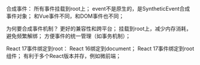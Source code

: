 合成事件：
    所有事件挂载到root上；
    event不是原生的，是SyntheticEvent合成事件对象；
    和Vue事件不同，和DOM事件也不同；

为何要合成事件机制？
    更好的兼容性和跨平台；
    挂载到root上，减少内存消耗，避免频繁解绑；
    方便事件的统一管理（如事务机制）；


React 17事件绑定到root：
    React 16绑定到document；
    React 17事件绑定到root组件；
    有利于多个React版本并存，例如微前端；